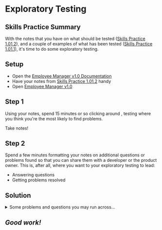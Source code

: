 # Exploratory Testing

## Skills Practice Summary

With the notes that you have on what should be tested
(<a target="_blank" href="./sp1.01.2.html">Skills Practice 1.01.2</a>), and a
couple of examples of what has been tested
(<a target="_blank" href="./sp1.01.1.html">Skills Practice 1.01.1</a>), it's
time to do some exploratory testing.

## Setup

- Open the
  <a target="_blank" href="https://devmountain-qa.github.io/employee-manager/1.0_README.html">Employee
  Manager v1.0 Documentation</a>
- Have your notes from <a target="_blank" href="./sp1.01.2.html">Skills Practice
  1.01.2</a> handy
- Open
  <a target="_blank" href="https://devmountain-qa.github.io/employee-manager/1.0_Version/index.html">Employee
  Manager v1.0</a>

## Step 1

Using your notes, spend 15 minutes or so clicking around , testing where you
think you're the most likely to find problems.

Take notes!

## Step 2

Spend a few minutes formatting your notes on additional questions or problems
found so that you can share them with a developer or the product owner. This is,
after all, where you want to your exploratory testing to lead:

- Answering questions
- Getting problems resolved

## Solution

<details> <summary> Some problems and questions you may run across... </summary>

### Bugs

- ZERO field validation. There should probably be at least some validation not
  allowing letters into phone numbers, a minimum number of characters in
  name/title, etc.
- Not _all_ IDs in the test data are positive. That could lead to some
  inconsistencies/problems in testing.
- Navigating away from unsaved changes doesn't cancel the changes.

### Questions

Most of your questions should be about formatting and user experience.

- Should there be a way to cancel out of "editing" a contact, and being in a
  "view only" mode?

Things like that.

</details>

## **_Good work!_**
